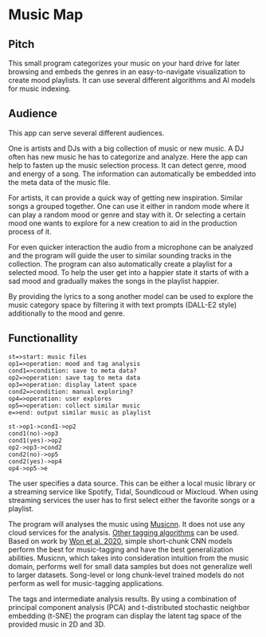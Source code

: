 # Music Map

## Pitch

This small program categorizes your music on your hard drive for later browsing and embeds the genres in an easy-to-navigate visualization to create mood playlists.
It can use several different algorithms and AI models for music indexing.

## Audience

This app can serve several different audiences.

One is artists and DJs with a big collection of music or new music.
A DJ often has new music he has to categorize and analyze.
Here the app can help to fasten up the music selection process.
It can detect genre, mood and energy of a song.
The information can automatically be embedded into the meta data of the music file.

For artists, it can provide a quick way of getting new inspiration.
Similar songs a grouped together.
One can use it either in random mode where it can play a random mood or genre and stay with it.
Or selecting a certain mood one wants to explore for a new creation to aid in the production process of it.

For even quicker interaction the audio from a microphone can be analyzed and the program will guide the user to similar sounding tracks in the collection.
The program can also automatically create a playlist for a selected mood.
To help the user get into a happier state it starts of with a sad mood and gradually makes the songs in the playlist happier.

By providing the lyrics to a song another model can be used to explore the music category space by filtering it with text prompts (DALL-E2 style) additionally to the mood and genre.


## Functionallity

```flow
st=>start: music files
op1=>operation: mood and tag analysis
cond1=>condition: save to meta data?
op2=>operation: save tag to meta data
op3=>operation: display latent space
cond2=>condition: manual exploring?
op4=>operation: user explores
op5=>operation: collect similar music
e=>end: output similar music as playlist

st->op1->cond1->op2
cond1(no)->op3
cond1(yes)->op2
op2->op3->cond2
cond2(no)->op5
cond2(yes)->op4
op4->op5->e
```

The user specifies a data source.
This can be either a local music library or a streaming service like Spotify, Tidal, Soundlcoud or Mixcloud.
When using streaming services the user has to first select either the favorite songs or a playlist.

The program will analyses the music using [Musicnn](https://github.com/jordipons/musicnn).
It does not use any cloud services for the analysis.
[Other tagging algorithms](https://github.com/minzwon/sota-music-tagging-models) can be used.
Based on work by [Won et al. 2020](https://arxiv.org/abs/2006.00751), simple short-chunk CNN models perform the best for music-tagging and have the best generalization abilities.
Musicnn, which takes into consideration intuition from the music domain, performs well for small data samples but does not generalize well to larger datasets.
Song-level or long chunk-level trained models do not perform as well for music-tagging applications.

The tags and intermediate analysis results. 
By using a combination of principal component analysis (PCA) and t-distributed stochastic neighbor embedding (t-SNE) the program can display the latent tag space of the provided music in 2D and 3D.
